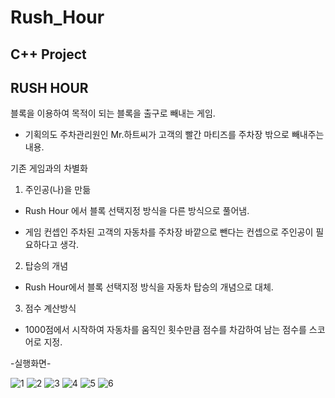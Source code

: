 # Rush_Hour
C++ Project
------------------------------------------------------
RUSH HOUR
------------------------------------------------------
블록을 이용하여 목적이 되는 블록을 출구로 빼내는 게임.

- 기획의도 
 주차관리원인 Mr.하트씨가 고객의 빨간 마티즈를 주차장 밖으로 빼내주는 내용.
 
 기존 게임과의 차별화
 1) 주인공(나)을 만듦
 
 - Rush Hour 에서 블록 선택지정 방식을 다른 방식으로 풀어냄.
 
 - 게임 컨셉인 주차된 고객의 자동차를 주차장 바깥으로 뺀다는 컨셉으로 주인공이 필요하다고 생각.
 
 2) 탑승의 개념
 
 - Rush Hour에서 블록 선택지정 방식을 자동차 탑승의 개념으로 대체.
 
 3) 점수 계산방식
 
 - 1000점에서 시작하여 자동차를 움직인 횟수만큼 점수를 차감하여 남는 점수를 스코어로 지정.
 

-실행화면-

![1](https://user-images.githubusercontent.com/31503178/64941796-7e7e0380-d8a2-11e9-95f5-51a7f78e3c6a.PNG)
![2](https://user-images.githubusercontent.com/31503178/64941797-8178f400-d8a2-11e9-9d0f-5fda8dbaee69.PNG)
![3](https://user-images.githubusercontent.com/31503178/64941801-8342b780-d8a2-11e9-9c1b-637cdba2b549.PNG)
![4](https://user-images.githubusercontent.com/31503178/64941803-850c7b00-d8a2-11e9-9229-1d88cf65dab4.PNG)
![5](https://user-images.githubusercontent.com/31503178/64941805-88076b80-d8a2-11e9-95e0-694fb0130171.PNG)
![6](https://user-images.githubusercontent.com/31503178/64941951-dae12300-d8a2-11e9-8932-a9d74fd50032.PNG)

